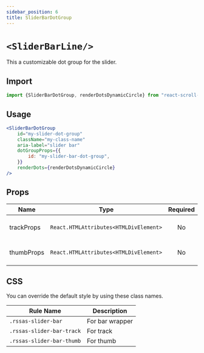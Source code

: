 ```yaml
---
sidebar_position: 6
title: SliderBarDotGroup
---
```



# `<SliderBarLine/>`

This a customizable dot group for the slider.

## Import

```jsx
import {SliderBarDotGroup, renderDotsDynamicCircle} from "react-scroll-snap-anime-slider";
```

## Usage

```jsx
<SliderBarDotGroup
    id="my-slider-dot-group"
    className="my-class-name"
    aria-label="slider bar"
    dotGroupProps={{
        id: "my-slider-bar-dot-group",
    }}
    renderDots={renderDotsDynamicCircle}
/>
```

## Props


| Name       |                  Type                  | Required | Default | Description            |
| ---------- | :------------------------------------: | :------: | :-----: | :--------------------- |
| trackProps | `React.HTMLAttributes<HTMLDivElement>` |    No    |         | Props to the track DIV |
| thumbProps | `React.HTMLAttributes<HTMLDivElement>` |    No    |         | Props to the thumb DIV |

## CSS

You can override the default style by using these class names.

| Rule Name                 | Description     |
| ------------------------- | --------------- |
| `.rssas-slider-bar`       | For bar wrapper |
| `.rssas-slider-bar-track` | For track       |
| `.rssas-slider-bar-thumb` | For thumb       |
